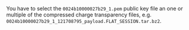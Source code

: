 You have to select the `0024b10000027b29_1.pem` public key file an one or multiple of the compressed charge transparency files, e.g. `0024b10000027b29_1_121708795_payload.FLAT_SESSION.tar.bz2`.
